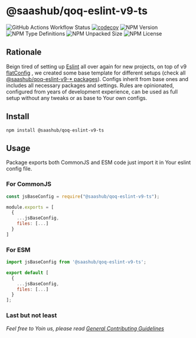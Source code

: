 # @saashub/qoq-eslint-v9-ts

![GitHub Actions Workflow Status](https://img.shields.io/github/actions/workflow/status/saashub-it/qoq/main.yml) [![codecov](https://codecov.io/gh/saashub-it/qoq/graph/badge.svg?flag=eslint-v9-ts&token=PQ1XAQQ257)](https://codecov.io/gh/saashub-it/qoq/flags/eslint-v9-ts) ![NPM Version](https://img.shields.io/npm/v/%40saashub%2Fqoq-eslint-v9-ts)
![NPM Type Definitions](https://img.shields.io/npm/types/%40saashub%2Fqoq-eslint-v9-ts) ![NPM Unpacked Size](https://img.shields.io/npm/unpacked-size/%40saashub%2Fqoq-eslint-v9-ts) ![NPM License](https://img.shields.io/npm/l/%40saashub%2Fqoq-eslint-v9-ts)

## Rationale

Beign tired of setting up [Eslint](https://www.npmjs.com/package/eslint) all over again for new projects, on top of v9 [flatConfig](https://eslint.org/docs/latest/use/configure/configuration-files) , we created some base template for different setups (check all [@saashub/qoq-eslint-v9-\* packages](https://www.npmjs.com/search?q=%40saashub%2Fqoq-eslint-v9-)). Configs inherit from base ones and includes all necessary packages and settings. Rules are opinionated, configured from years of development experience, can be used as full setup without any tweaks or as base to Your own configs.

## Install

    npm install @saashub/qoq-eslint-v9-ts

## Usage

Package exports both CommonJS and ESM code just import it in Your eslint config file.

### For CommonJS

```js
const jsBaseConfig = require("@saashub/qoq-eslint-v9-ts");

module.exports = [
  {
    ...jsBaseConfig,
    files: [...]
  }
]
```

### For ESM

```js
import jsBaseConfig from '@saashub/qoq-eslint-v9-ts';

export default [
  {
    ...jsBaseConfig,
    files: [...]
  }
];
```

### Last but not least

_Feel free to Yoin us, please read [General Contributing Guidelines](https://github.com/saashub-it/qoq/blob/master/.github/CONTRIBUTING.md)_
